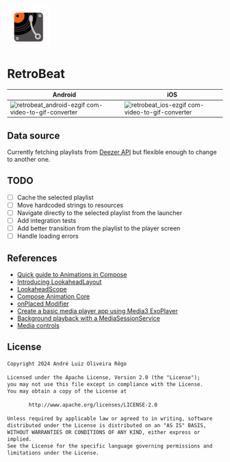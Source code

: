 <img alt="Icon" src="https://github.com/andremion/RetroBeat/blob/10eeb0bf743224c36f43d753af785d0b89eea893/androidApp/src/main/res/mipmap-xxxhdpi/ic_launcher_foreground.png" width=100>

# RetroBeat

Android|iOS
-|-
![retrobeat_android-ezgif com-video-to-gif-converter](https://github.com/andremion/RetroBeat/assets/12762356/f163378b-38b9-45c6-ab47-8095f5780a32)|![retrobeat_ios-ezgif com-video-to-gif-converter](https://github.com/andremion/RetroBeat/assets/12762356/ddc6c154-16d3-4932-8ccd-1a6f5e518972)

## Data source

Currently fetching playlists from [Deezer API](https://developers.deezer.com/api/explorer) but flexible enough to change to another one.

## TODO

- [ ] Cache the selected playlist
- [ ] Move hardcoded strings to resources
- [ ] Navigate directly to the selected playlist from the launcher
- [ ] Add integration tests
- [ ] Add better transition from the playlist to the player screen
- [ ] Handle loading errors

## References

- [Quick guide to Animations in Compose](https://developer.android.com/jetpack/compose/animation/quick-guide)
- [Introducing LookaheadLayout](https://newsletter.jorgecastillo.dev/p/introducing-lookaheadlayout)
- [LookaheadScope](https://developer.android.com/reference/kotlin/androidx/compose/ui/layout/LookaheadScope)
- [Compose Animation Core](https://cs.android.com/androidx/platform/frameworks/support/+/androidx-main:compose/animation/animation-core/src/commonMain/kotlin/androidx/compose/animation/core/;bpv=0)
- [onPlaced Modifier](https://developer.android.com/reference/kotlin/androidx/compose/ui/layout/package-summary#(androidx.compose.ui.Modifier).onPlaced(kotlin.Function1))
- [Create a basic media player app using Media3 ExoPlayer](https://developer.android.com/media/implement/playback-app)
- [Background playback with a MediaSessionService](https://developer.android.com/media/media3/session/background-playback)
- [Media controls](https://developer.android.com/media/implement/surfaces/mobile)

## License

    Copyright 2024 André Luiz Oliveira Rêgo
    
    Licensed under the Apache License, Version 2.0 (the "License");
    you may not use this file except in compliance with the License.
    You may obtain a copy of the License at
    
           http://www.apache.org/licenses/LICENSE-2.0
    
    Unless required by applicable law or agreed to in writing, software
    distributed under the License is distributed on an "AS IS" BASIS,
    WITHOUT WARRANTIES OR CONDITIONS OF ANY KIND, either express or implied.
    See the License for the specific language governing permissions and
    limitations under the License.
